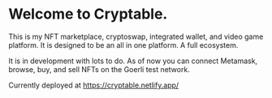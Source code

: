 # Welcome to Cryptable. 

This is my NFT marketplace, cryptoswap, integrated wallet, and video game platform. It is designed to be an all in one platform. A full ecosystem.

It is in development with lots to do. As of now you can connect Metamask, browse, buy, and sell NFTs on the Goerli test network.

Currently deployed at https://cryptable.netlify.app/
